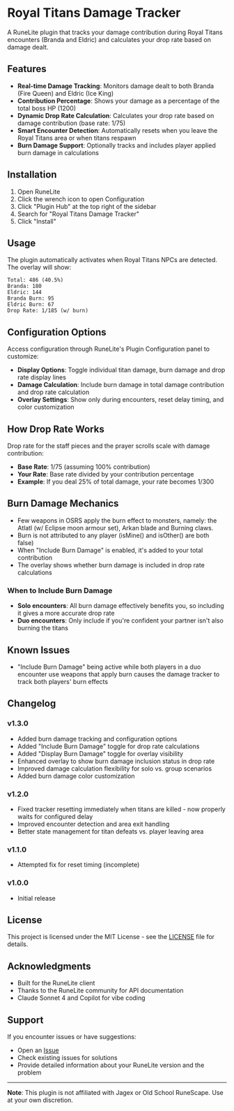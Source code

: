 # Royal Titans Damage Tracker

A RuneLite plugin that tracks your damage contribution during Royal Titans encounters (Branda and Eldric) and calculates your drop rate based on damage dealt.

## Features

- **Real-time Damage Tracking**: Monitors damage dealt to both Branda (Fire Queen) and Eldric (Ice King)
- **Contribution Percentage**: Shows your damage as a percentage of the total boss HP (1200)
- **Dynamic Drop Rate Calculation**: Calculates your drop rate based on damage contribution (base rate: 1/75)
- **Smart Encounter Detection**: Automatically resets when you leave the Royal Titans area or when titans respawn
- **Burn Damage Support**: Optionally tracks and includes player applied burn damage in calculations

## Installation

1. Open RuneLite
2. Click the wrench icon to open Configuration
3. Click "Plugin Hub" at the top right of the sidebar
4. Search for "Royal Titans Damage Tracker"
5. Click "Install"

## Usage

The plugin automatically activates when Royal Titans NPCs are detected. The overlay will show:

```
Total: 486 (40.5%)
Branda: 180
Eldric: 144
Branda Burn: 95
Eldric Burn: 67
Drop Rate: 1/185 (w/ burn)
```

## Configuration Options

Access configuration through RuneLite's Plugin Configuration panel to customize:

- **Display Options**: Toggle individual titan damage, burn damage and drop rate display lines
- **Damage Calculation**: Include burn damage in total damage contribution and drop rate calculation
- **Overlay Settings**: Show only during encounters, reset delay timing, and color customization

## How Drop Rate Works

Drop rate for the staff pieces and the prayer scrolls scale with damage contribution:

- **Base Rate**: 1/75 (assuming 100% contribution)
- **Your Rate**: Base rate divided by your contribution percentage
- **Example**: If you deal 25% of total damage, your rate becomes 1/300

## Burn Damage Mechanics

- Few weapons in OSRS apply the burn effect to monsters, namely: the Atlatl (w/ Eclipse moon armour set), Arkan blade and Burning claws.
- Burn is not attributed to any player (isMine() and isOther() are both false)
- When "Include Burn Damage" is enabled, it's added to your total contribution
- The overlay shows whether burn damage is included in drop rate calculations

### When to Include Burn Damage

- **Solo encounters**: All burn damage effectively benefits you, so including it gives a more accurate drop rate
- **Duo encounters**: Only include if you're confident your partner isn't also burning the titans

## Known Issues

- "Include Burn Damage" being active while both players in a duo encounter use weapons that apply burn causes the damage tracker to track both players' burn effects

## Changelog

### v1.3.0
- Added burn damage tracking and configuration options
- Added "Include Burn Damage" toggle for drop rate calculations
- Added "Display Burn Damage" toggle for overlay visibility
- Enhanced overlay to show burn damage inclusion status in drop rate
- Improved damage calculation flexibility for solo vs. group scenarios
- Added burn damage color customization

### v1.2.0
- Fixed tracker resetting immediately when titans are killed - now properly waits for configured delay
- Improved encounter detection and area exit handling
- Better state management for titan defeats vs. player leaving area

### v1.1.0
- Attempted fix for reset timing (incomplete)

### v1.0.0
- Initial release

## License

This project is licensed under the MIT License - see the [LICENSE](LICENSE) file for details.

## Acknowledgments

- Built for the RuneLite client
- Thanks to the RuneLite community for API documentation
- Claude Sonnet 4 and Copilot for vibe coding

## Support

If you encounter issues or have suggestions:
- Open an [Issue](https://github.com/Mojac/royal-titans-damage-tracker-plugin/issues)
- Check existing issues for solutions
- Provide detailed information about your RuneLite version and the problem

---

**Note**: This plugin is not affiliated with Jagex or Old School RuneScape. Use at your own discretion.
